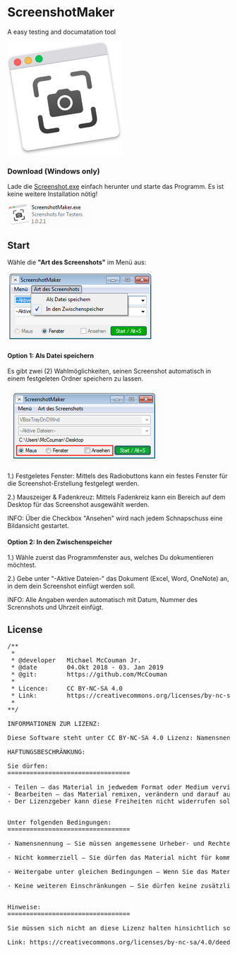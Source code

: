 # ScreenshotMaker
A easy testing and documatation tool

<img src="https://raw.githubusercontent.com/AutomationMasters/ScreenshotMaker/master/Screenshot1.png" />


### Download (Windows only)
Lade die <a href="https://github.com/AutomationMasters/ScreenshotMaker/raw/master/ScreenshotMaker.exe">Screenshot.exe</a> einfach herunter und starte das Programm. Es ist keine weitere Installation nötig!

<a href="https://github.com/AutomationMasters/ScreenshotMaker/raw/master/ScreenshotMaker.exe"><img src="https://raw.githubusercontent.com/AutomationMasters/ScreenshotMaker/master/Screenshot2.png" /></a>

## Start

Wähle die **"Art des Screenshots"** im Menü aus:

<img src="https://raw.githubusercontent.com/AutomationMasters/ScreenshotMaker/master/Screenshot3.png" />

#### Option 1: Als Datei speichern

Es gibt zwei (2) Wahlmöglichkeiten, seinen Screenshot automatisch in einem festgeleten Ordner speichern zu lassen.

<img src="https://raw.githubusercontent.com/AutomationMasters/ScreenshotMaker/master/Screenshot4.png" />

1.) Festgeletes Fenster: Mittels des Radiobuttons kann ein festes Fenster für die Screenshot-Erstellung festgelegt werden.

2.) Mauszeiger & Fadenkreuz: Mittels Fadenkreiz kann ein Bereich auf dem Desktop für das Screenshot ausgewählt werden.

INFO: Über die Checkbox "Ansehen" wird nach jedem Schnapschuss eine Bildansicht gestartet.

#### Option 2: In den Zwischenspeicher

1.) Wähle zuerst das Programmfenster aus, welches Du dokumentieren möchtest.

2.) Gebe unter "-Aktive Dateien-" das Dokument (Excel, Word, OneNote) an, in dem dein Screenshot einfügt werden soll.

INFO: Alle Angaben werden automatisch mit Datum, Nummer des Scrennshots und Uhrzeit einfügt.




## License
<pre>
/**
 * 
 * @developer   Michael McCouman Jr.
 * @date        04.Okt 2018 - 03. Jan 2019
 * @git:        https://github.com/McCouman
 * 
 * Licence:     CC BY-NC-SA 4.0
 * Link:        https://creativecommons.org/licenses/by-nc-sa/4.0/deed.de
 *
**/

INFORMATIONEN ZUR LIZENZ:
   
Diese Software steht unter CC BY-NC-SA 4.0 Lizenz: Namensnennung - Nicht-kommerziell - Weitergabe unter gleichen Bedingungen 4.0 International (CC BY-NC-SA 4.0). Dies ist eine allgemeinverständliche Zusammenfassung der Lizenz (die diese nicht ersetzt). 
   
HAFTUNGSBESCHRÄNKUNG:
   
Sie dürfen:
=================================

- Teilen — das Material in jedwedem Format oder Medium vervielfältigen und weiterverbreiten
- Bearbeiten — das Material remixen, verändern und darauf aufbauen
- Der Lizenzgeber kann diese Freiheiten nicht widerrufen solange Sie sich an die Lizenzbedingungen halten.


Unter folgenden Bedingungen:
=================================

- Namensnennung — Sie müssen angemessene Urheber- und Rechteangaben machen, einen Link zur Lizenz beifügen und angeben, ob Änderungen vorgenommen wurden. Diese Angaben dürfen in jeder angemessenen Art und Weise gemacht werden, allerdings nicht so, dass der Eindruck entsteht, der Lizenzgeber unterstütze gerade Sie oder Ihre Nutzung besonders.

- Nicht kommerziell — Sie dürfen das Material nicht für kommerzielle Zwecke nutzen.

- Weitergabe unter gleichen Bedingungen — Wenn Sie das Material remixen, verändern oder anderweitig direkt darauf aufbauen, dürfen Sie Ihre Beiträge nur unter derselben Lizenz wie das Original verbreiten.

- Keine weiteren Einschränkungen — Sie dürfen keine zusätzlichen Klauseln oder technische Verfahren einsetzen, die anderen rechtlich irgendetwas untersagen, was die Lizenz erlaubt.


Hinweise:
=================================

Sie müssen sich nicht an diese Lizenz halten hinsichtlich solcher Teile des Materials, die gemeinfrei sind, oder soweit Ihre Nutzungshandlungen durch Ausnahmen und Schranken des Urheberrechts gedeckt sind. Es werden keine Garantien gegeben und auch keine Gewähr geleistet. Die Lizenz verschafft Ihnen möglicherweise nicht alle Erlaubnisse, die Sie für die jeweilige Nutzung brauchen. Es können beispielsweise andere Rechte wie Persönlichkeits- und Datenschutzrechte zu beachten sein, die Ihre Nutzung des Materials entsprechend beschränken.
   
Link: https://creativecommons.org/licenses/by-nc-sa/4.0/deed.de
</pre>
